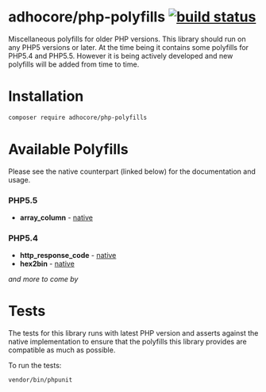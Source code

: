 # adhocore/php-polyfills [![build status](https://travis-ci.org/adhocore/php-polyfills.svg?branch=master)](https://travis-ci.org/adhocore/php-polyfills)

Miscellaneous polyfills for older PHP versions. This library should run on any PHP5 versions or later.
At the time being it contains some polyfills for PHP5.4 and PHP5.5. However it is being actively developed and new polyfills will be added from time to time.


# Installation


```bash
composer require adhocore/php-polyfills

```


# Available Polyfills

Please see the native counterpart (linked below) for the documentation and usage.

### PHP5.5

- **array_column** - [native](http://php.net/array_column)

### PHP5.4

- **http_response_code** - [native](http://php.net/http_response_code)
- **hex2bin** - [native](http://php.net/hex2bin)

*and more to come by*

# Tests

The tests for this library runs with latest PHP version and asserts against the native implementation to ensure that the polyfills this library provides are compatible as much as possible.

To run the tests:
```bash
vendor/bin/phpunit
```

